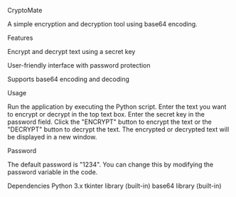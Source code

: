 CryptoMate

A simple encryption and decryption tool using base64 encoding.

Features

Encrypt and decrypt text using a secret key

User-friendly interface with password protection

Supports base64 encoding and decoding

Usage

Run the application by executing the Python script.
Enter the text you want to encrypt or decrypt in the top text box.
Enter the secret key in the password field.
Click the "ENCRYPT" button to encrypt the text or the "DECRYPT" button to decrypt the text.
The encrypted or decrypted text will be displayed in a new window.

Password

The default password is "1234". You can change this by modifying the password variable in the code.

Dependencies
Python 3.x
tkinter library (built-in)
base64 library (built-in)
